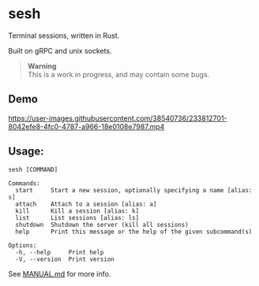 # sesh

Terminal sessions, written in Rust.

Built on gRPC and unix sockets.

> **Warning**       
> This is a work in progress, and may contain some bugs.        

## Demo

https://user-images.githubusercontent.com/38540736/233812701-8042efe8-4fc0-4787-a966-18e0108e7987.mp4


## Usage:

```
sesh [COMMAND]

Commands:
  start     Start a new session, optionally specifying a name [alias: s]
  attach    Attach to a session [alias: a]
  kill      Kill a session [alias: k]
  list      List sessions [alias: ls]
  shutdown  Shutdown the server (kill all sessions)
  help      Print this message or the help of the given subcommand(s)

Options:
  -h, --help     Print help
  -V, --version  Print version
```

See [MANUAL.md](https://github.com/willothy/sesh/blob/main/MANUAL.md) for more info.

